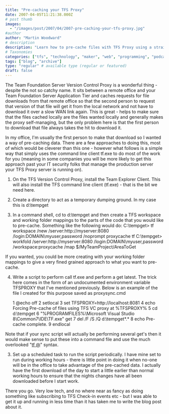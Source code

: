 ```yaml
---
title: "Pre-caching your TFS Proxy"
date: 2007-04-05T11:21:38.000Z
# post thumb
images:
  - "/images/post/2007/04/2007-pre-caching-your-tfs-proxy.jpg"
#author
author: "Martin Woodward"
# description
description: "Learn how to pre-cache files with TFS Proxy using a straightforward command line approach to enhance remote office efficiency."
# Taxonomies
categories: ["tfs", "technology", "maker", "web", "programming", "podcast"]
tags: ["blog", "archive"]
type: "regular" # available type (regular or featured)
draft: false
---
```

The Team Foundation Server Version Control Proxy is a wonderful thing - despite the not so catchy name.  It sits between a remote office and your Team Foundation Server Application Tier and caches requests for file downloads from that remote office so that the second person to request that version of that file will get it from the local network and not have to download it over a slow WAN link again.  This is great - helps to make sure that the files cached locally are the files wanted locally and generally makes the proxy self-managing, but the only problem here is that the first person to download that file always takes the hit to download it. 

In my office, I'm usually the first person to make that download so I wanted a way of pre-caching data.  There are a few approaches to doing this, most of which would be cleverer than this one - however what follows is a simple way that simply uses the command line client tf.exe to do most of the work for you (meaning in some companies you will be more likely to get this approach past your IT security folks that manage the production server your TFS Proxy server is running on). 

1)  On the TFS Version Control Proxy, install the Team Explorer Client.  This will also install the TFS command line client (tf.exe) - that is the bit we need here. 

2) Create a directory to act as a temporary dumping ground.  In my case this is d:\tempget 

3) In a command shell, cd to d:\tempget and then create a TFS workspace and working folder mappings to the parts of the code that you would like to pre-cache.  Something like the following would do: C:\tempget> tf workspace /new /server:http://myserver:8080 /login:DOMAIN\myuser,password /noprompt proxycache tf C:\tempget> workfold /server:http://myserver:8080 /login:DOMAIN\myuser,password /workspace:proxycache /map $/MyTeamProject/AreaToGet 

If you wanted, you could be more creating with your working folder mappings to give a very fined grained approach to what you want to pre-cache. 

4) Write a script to perform call tf.exe and perform a get latest.  The trick here comes in the form of an undocumented environment variable TFSPROXY that I've mentioned previously.  Below is an example of the file I created for this purpose saved as proxysync.cmd 

   1 @echo off 
  2 setlocal 
  3 set TFSPROXY=http://localhost:8081 
  4 echo Forcing Pre-cache of files using TFS VC proxy at %TFSPROXY% 
  5 cd d:\tempget 
  6 "%PROGRAMFILES%\Microsoft Visual Studio 8\Common7\IDE\TF.exe" get 
  7 del /F /S /Q d:\tempget\*.* 
  8 echo Pre-cache complete. 
  9 endlocal 

Note that if your sync script will actually be performing several get's then it would make sense to put these into a command file and use the much overlooked "[tf @](http://msdn2.microsoft.com/en-us/library/1az5ay5c(vs.80).aspx)" syntax. 

3) Set up a scheduled task to run the script periodically.  I have mine set to run during working hours - there is little point in doing it when no-one will be in the office to take advantage of the pre-cached data.  I actually have the first download of the day to start a little earlier than normal working hours to ensure that the nights changes have all been downloaded before I start work. 

There you go.  Very low tech, and no where near as fancy as doing something like subscribing to TFS Check-in events etc - but I was able to get it up and running in less time than it has taken me to write the blog post about it.